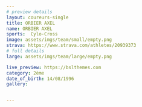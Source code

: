 ```yaml
---
# preview details
layout: coureurs-single
title: ORBIER AXEL
name: ORBIER AXEL
sports:  Cylo-Cross
image: assets/imgs/team/small/empty.png
strava: https://www.strava.com/athletes/20939373
# full details
large: assets/imgs/team/large/empty.png

live_preview: https://bslthemes.com
category: 2ème
date_of_birth: 14/08/1996
gallery:


---
```

